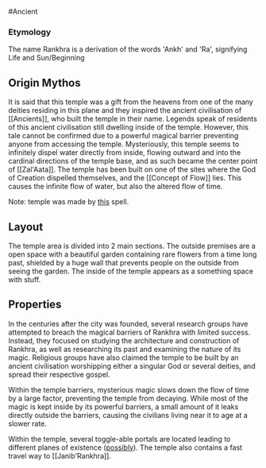 #Ancient
### Etymology
The name Rankhra is a derivation of the words 'Ankh' and 'Ra', signifying Life and Sun/Beginning
## Origin Mythos
 It is said that this temple was a gift from the heavens from one of the many deities residing in this plane and they inspired the ancient civilisation of [[Ancients]], who built the temple in their name. Legends speak of residents of this ancient civilisation still dwelling inside of the temple. However, this tale cannot be confirmed due to a powerful magical barrier preventing anyone from accessing the temple.
 Mysteriously, this temple seems to infinitely dispel water directly from inside, flowing outward and into the cardinal directions of the temple base, and as such became the center point of [[Zal'Aata]].
The temple has been built on one of the sites where the God of Creation dispelled themselves, and the [[Concept of Flow]] lies. This causes the infinite flow of water, but also the altered flow of time.

Note: temple was made by [this](http://dnd5e.wikidot.com/spell:temple-of-the-gods) spell.

## Layout
The temple area is divided into 2 main sections. The outside premises are a open space with a beautiful garden containing rare flowers from a time long past, shielded by a huge wall that prevents people on the outside from seeing the garden.
The inside of the temple appears as a something space with stuff.

## Properties
In the centuries after the city was founded, several research groups have attempted to breach the magical barriers of Rankhra with limited success. Instead, they focused on studying the architecture and construction of Rankhra, as well as researching its past and examining the nature of its magic. Religious groups have also claimed the temple to be built by an ancient civilisation worshipping either a singular God or several deities, and spread their respective gospel.

Within the temple barriers, mysterious magic slows down the flow of time by a large factor, preventing the temple from decaying. While most of the magic is kept inside by its powerful barriers, a small amount of it leaks directly outside the barriers, causing the civilians living near it to age at a slower rate.

Within the temple, several toggle-able portals are located leading to different planes of existence ([possibly](https://roll20.net/compendium/dnd5e/Gate#content)). The temple also contains a fast travel way to [[Janib'Rankhra]].
